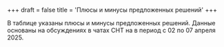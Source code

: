 +++
draft = false
title = 'Плюсы и минусы предложенных решений'
+++

В таблице указаны плюсы и минусы предложенных решений. Данные основаны на обсуждениях в чатах СНТ на в период с 02 по 07 апреля 2025.